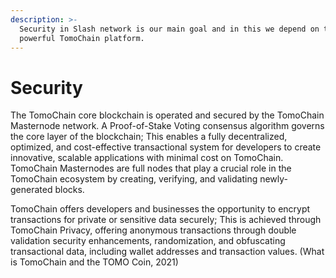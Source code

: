 ```yaml
---
description: >-
  Security in Slash network is our main goal and in this we depend on the
  powerful TomoChain platform.
---
```


# Security

  
The TomoChain core blockchain is operated and secured by the TomoChain Masternode network. A Proof-of-Stake Voting consensus algorithm governs the core layer of the blockchain; This enables a fully decentralized, optimized, and cost-effective transactional system for developers to create innovative, scalable applications with minimal cost on TomoChain. TomoChain Masternodes are full nodes that play a crucial role in the TomoChain ecosystem by creating, verifying, and validating newly-generated blocks.

TomoChain offers developers and businesses the opportunity to encrypt transactions for private or sensitive data securely; This is achieved through TomoChain Privacy, offering anonymous transactions through double validation security enhancements, randomization, and obfuscating transactional data, including wallet addresses and transaction values. \(What is TomoChain and the TOMO Coin, 2021\)

